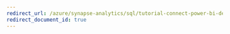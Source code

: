 ```yaml
---
redirect_url: /azure/synapse-analytics/sql/tutorial-connect-power-bi-desktop
redirect_document_id: true
---
```

